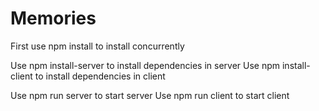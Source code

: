 # Memories

First use npm install to install concurrently

Use npm install-server to install dependencies in server
Use npm install-client  to install dependencies in client

Use npm run server to start server
Use npm run client to start client

